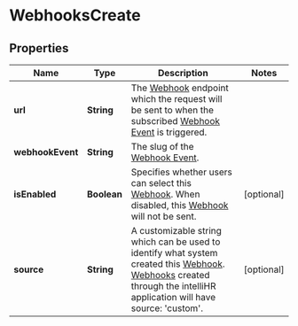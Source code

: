 

# WebhooksCreate


## Properties

| Name | Type | Description | Notes |
|------------ | ------------- | ------------- | -------------|
|**url** | **String** | The [Webhook](https://developers.intellihr.io/docs/v1/) endpoint which the request will be sent to when the subscribed [Webhook Event](https://developers.intellihr.io/docs/v1/) is triggered. |  |
|**webhookEvent** | **String** | The slug of the [Webhook Event](https://developers.intellihr.io/docs/v1/). |  |
|**isEnabled** | **Boolean** | Specifies whether users can select this [Webhook](https://developers.intellihr.io/docs/v1/). When disabled, this [Webhook](https://developers.intellihr.io/docs/v1/) will not be sent. |  [optional] |
|**source** | **String** | A customizable string which can be used to identify what system created this [Webhook](https://developers.intellihr.io/docs/v1/). [Webhooks](https://developers.intellihr.io/docs/v1/) created through the intelliHR application will have source: &#39;custom&#39;. |  [optional] |



